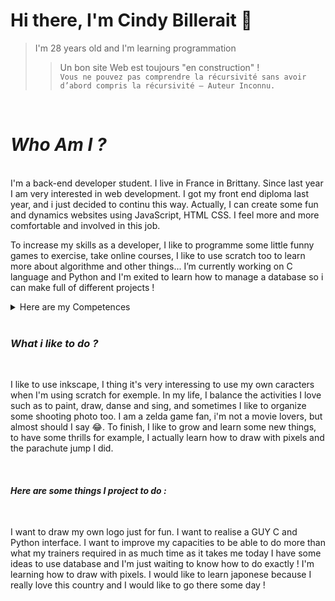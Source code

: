 
# Hi there, I'm Cindy Billerait 👋
> I'm 28 years old and I'm learning programmation
>> Un bon site Web est toujours "en construction" ! <br>
>> `Vous ne pouvez pas comprendre la récursivité sans avoir d’abord compris la récursivité — Auteur Inconnu.`

<br>


# *Who Am I ?*
<br>
I'm a back-end developer student. I live in France in Brittany. Since last year I am very interested in web development. I got my front end diploma last year, and i just decided to continu this way. Actually, I can create some fun and dynamics websites using JavaScript, HTML CSS. I feel more and more comfortable and involved in this job.

To increase my skills as a developer, I like to programme some little funny games to exercise, take online courses, I like to use scratch too to learn more about algorithme and other things... I’m currently working on C language and Python and I'm exited to learn how to manage a database so i can make full of different projects !


<details>
<summary>Here are my Competences</summary>
  
  |  HardSkills  |  SoftSkills  |
  |:------------:|:-----------: |
  |  HTML CSS JS |  Empathie    |
  |      C       |  Écoute      |
  |    Python    |  Solidarité  |
  |   Inkscape   |  Volontaire  |
  |    Github    |  Serviable   |
  |   Wordpress  |  Curiosité   |
  
</details>

<br>

### *What i like to do ?*
<br>

I like to use inkscape, I thing it's very interessing to use my own caracters when I'm using scratch for exemple.
In my life, I balance the activities I love such as to paint, draw, danse and sing, and sometimes I like to organize some shooting photo too. I am a zelda game fan, i'm not a movie lovers, but almost should I say 😂.
To finish, I like to grow and learn some new things, to have some thrills for example, I actually learn how to draw with pixels and the parachute jump I did.

<br>


#### *Here are some things I project to do :*
<br>

I want to draw my own logo just for fun.
I want to realise a GUY C and Python interface.
I want to improve my capacities to be able to do more than what my trainers required in as much time as it takes me today
I have some ideas to use database and I'm just waiting to know how to do exactly !
I'm learning how to draw with pixels.
I would like to learn japonese because I really love this country and I would like to go there some day !
<br>

